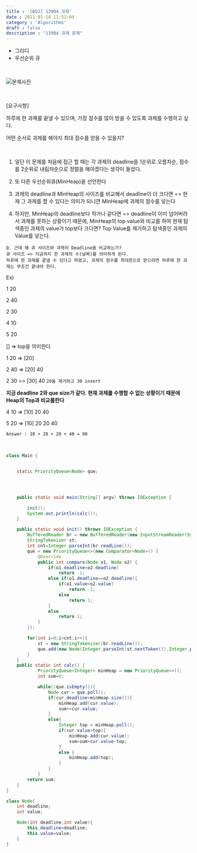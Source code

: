 ```yaml
---
title : '[BOJ] 13904 과제'
date : 2021-01-14 11:52:04
category : 'Algorithms'
draft : false
description : "13904 과제 문제"
---
```


* 그리디
* 우선순위 큐


<br/>

![문제사진](https://user-images.githubusercontent.com/57346393/104538440-3837e080-565f-11eb-8b94-677478f0ecef.png)

<br/>

[요구사항]

하루에 한 과제를 끝낼 수 있으며, 가장 점수를 많이 받을 수 있도록 과제를 수행하고 싶다. 

어떤 순서로 과제를 해야지 최대 점수를 얻을 수 있을지?

<br/>

1. 일단 이 문제를 처음에 접근 할 때는 각 과제의 deadline을 1순위로 오름차순, 점수를 2순위로 내림차순으로 정렬을 해야겠다는 생각이 들었다.

2. 또 다른 우선순위큐(MinHeap)을 선언한다

3. 과제의 deadline과 MinHeap의 사이즈를 비교해서 deadline이 더 크다면
=> 현재 그 과제를 할 수 있다는 의미가 되니깐 MinHeap에 과제의 점수를 넣는다

3. 하지만, MinHeap의 deadline보다 작거나 같다면
=>  deadline이 이미 넘어버려서 과제를 못하는 상황이기 때문에, MinHeap의 top value와 비교를 하여 현재 탐색중인 과제의 value가 top보다 크다면? 
Top Value를 제거하고 탐색중인 과제의 Value를 넣는다.


```
Q. 근데 왜 큐 사이즈와 과제의 Deadline을 비교하는가?
큐 사이즈 => 지금까지 한 과제의 수(날짜)를 의미하게 된다. 
하루에 한 과제를 끝낼 수 있다고 하였고, 과제의 점수를 최대한으로 받으려면 하루에 한 과제는 무조건 끝내야 한다.
```

Ex)

1 20 

2 40

2 30

4 10

5 20

[] => top을 의미한다

1 20 => [20]

2 40 => [20] 40

2 30 => [30] 40 `20을 제거하고 30 insert` 

**지금 deadline 2와 que size가 같다. 현재 과제를 수행할 수 없는 상황이기 때문에 Heap의 Top과 비교를한다**

4 10 => [10] 20 40 

5 20 => [10] 20 20 40 

`Answer : 10 + 20 + 20 + 40 = 90`

<br/>


```java
class Main {


    static PriorityQueue<Node> que;




    public static void main(String[] argv) throws IOException {

        init();
        System.out.println(calc());
    }

    public static void init() throws IOException {
        BufferedReader br = new BufferedReader(new InputStreamReader(System.in));
        StringTokenizer st;
        int cnt=Integer.parseInt(br.readLine());
        que = new PriorityQueue<>(new Comparator<Node>() {
            @Override
            public int compare(Node o1, Node o2) {
                if(o1.deadline<o2.deadline)
                    return -1;
                else if(o1.deadline==o2.deadline){
                    if(o1.value>o2.value)
                        return -1;
                    else
                        return 1;
                }
                else
                    return 1;
            }
        });

        for(int i=0;i<cnt;i++){
            st = new StringTokenizer(br.readLine());
            que.add(new Node(Integer.parseInt(st.nextToken()),Integer.parseInt(st.nextToken())));
        }
    }
    public static int calc() {
            PriorityQueue<Integer> minHeap = new PriorityQueue<>();
            int sum=0;

            while(!que.isEmpty()){
                Node cur = que.poll();
                if(cur.deadline>minHeap.size()){
                    minHeap.add(cur.value);
                    sum+=cur.value;
                }
                else{
                    Integer top = minHeap.poll();
                    if(cur.value>top){
                        minHeap.add(cur.value);
                        sum=sum+cur.value-top;
                    }
                    else {
                        minHeap.add(top);
                    }
                }
            }
        return sum;
    }
}

class Node{
    int deadline;
    int value;

    Node(int deadline,int value){
        this.deadline=deadline;
        this.value=value;
    }
}

```